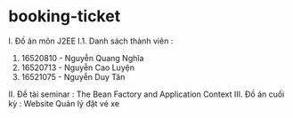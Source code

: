 # booking-ticket
I. Đồ án môn J2EE
I.1. Danh sách thành viên :

1. 16520810 - Nguyễn Quang Nghĩa
2. 16520713 - Nguyễn Cao Luyện
3. 16521075 - Nguyễn Duy Tân

II. Đề tài seminar : The Bean Factory and Application Context
III. Đồ án cuối kỳ : Website Quản lý đặt vé xe
